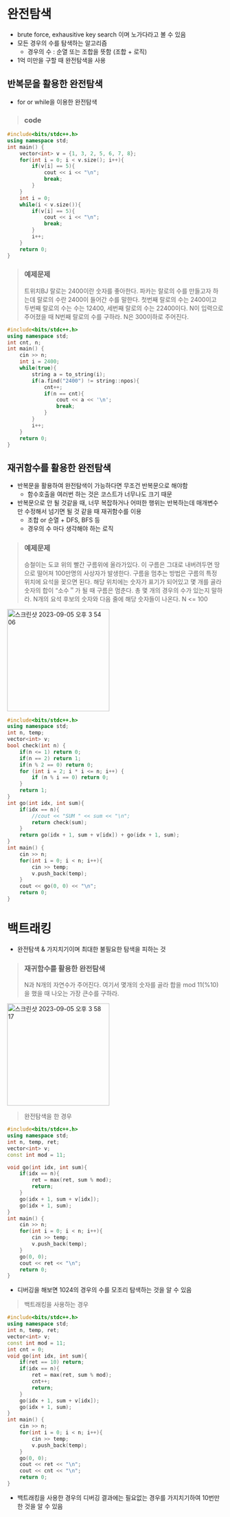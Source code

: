 # 완전탐색
- brute force, exhausitive key search 이며 노가다라고 볼 수 있음
- 모든 경우의 수를 탐색하는 알고리즘
  - 경우의 수 : 순열 또는 조합을 뜻함 (조합 + 로직)
- 1억 미만을 구할 때 완전탐색을 사용

## 반복문을 활용한 완전탐색
- for or while을 이용한 완전탐색
> ### code
```cpp
#include<bits/stdc++.h>
using namespace std;  
int main() {
	vector<int> v = {1, 3, 2, 5, 6, 7, 8};
	for(int i = 0; i < v.size(); i++){
		if(v[i] == 5){
			cout << i << "\n";
			break;
		}
	} 
	int i = 0;
	while(i < v.size()){
		if(v[i] == 5){
			cout << i << "\n";
			break;
		}
		i++;
	}
	return 0; 
}
```
> ### 예제문제
> 트위치BJ 랄로는 2400이란 숫자를 좋아한다. 파카는 랄로의 수를 만들고자 하는데 랄로의 수란 2400이 들어간 수를 말한다. 첫번째 랄로의 수는 2400이고 두번째 랄로의 수는 수는 12400, 세번째 랄로의 수는 22400이다. N이 입력으로 주어졌을 때 N번째 랄로의 수를 구하라. N은 300이하로 주어진다.
```cpp
#include<bits/stdc++.h>
using namespace std;  
int cnt, n;
int main() {
	cin >> n;
	int i = 2400; 
	while(true){
		string a = to_string(i);
		if(a.find("2400") != string::npos){
			cnt++;
			if(n == cnt){
				cout << a << '\n';
				break;
			}  
		}
		i++; 
	} 
	return 0; 
}
```
## 재귀함수를 활용한 완전탐색
- 반복문을 활용하여 완전탐색이 가능하다면 무조건 반복문으로 해야함
  - 함수호출을 여러번 하는 것은 코스트가 너무나도 크기 때문
- 반복문으로 안 될 것같을 때, 너무 복잡하거나 어떠한 행위는 반복하는데 매개변수만 수정해서 넘기면 될 것 같을 때 재귀함수를 이용
  - 조합 or 순열 + DFS, BFS 등
  - 경우의 수 마다 생각해야 하는 로직

> ### 예제문제
> 승철이는 도쿄 위의 빨간 구름위에 올라가있다. 이 구름은 그대로 내버려두면 땅으로 떨어져 100만명의 사상자가 발생한다. 구름을 멈추는 방법은 구름의 특정 위치에 요석을 꽂으면 된다. 해당 위치에는 숫자가 표기가 되어있고 몇 개를 골라 숫자의 합이 “소수＂가 될 때 구름은 멈춘다. 총 몇 개의 경우의 수가 있는지 말하라. N개의 요석 후보의 숫자와 다음 줄에 해당 숫자들이 나온다. N <= 100 
<img width="238" alt="스크린샷 2023-09-05 오후 3 54 06" src="https://github.com/ajhwan/Algorithm_study/assets/129160008/85b1f223-e51b-4178-8c3f-6a15ffa0765c">

```cpp
#include<bits/stdc++.h>
using namespace std; 
int n, temp;
vector<int> v;  
bool check(int n) { 
    if(n <= 1) return 0;
    if(n == 2) return 1; 
    if(n % 2 == 0) return 0;
    for (int i = 2; i * i <= n; i++) {
        if (n % i == 0) return 0;
    }
    return 1;
}
int go(int idx, int sum){
	if(idx == n){
		//cout << "SUM " << sum << "\n";
		return check(sum); 
	}
	return go(idx + 1, sum + v[idx]) + go(idx + 1, sum);
}
int main() {
	cin >> n;
	for(int i = 0; i < n; i++){
		cin >> temp;
		v.push_back(temp);
	}
	cout << go(0, 0) << "\n"; 
	return 0; 
}
```

# 백트래킹
- 완전탐색 & 가지치기이며 최대한 불필요한 탐색을 피하는 것

> ### 재귀함수를 활용한 완전탐색
> N과 N개의 자연수가 주어진다. 여기서 몇개의 숫자를 골라 합을 mod 11(%10)을 했을 때 나오는 가장 큰수를 구하라.
<img width="238" alt="스크린샷 2023-09-05 오후 3 58 17" src="https://github.com/ajhwan/Algorithm_study/assets/129160008/9e4157f6-9520-466f-bad6-cc0ba97ba0f9">

> 완전탐색을 한 경우
```cpp
#include<bits/stdc++.h>
using namespace std; 
int n, temp, ret;
vector<int> v;   
const int mod = 11;

void go(int idx, int sum){
	if(idx == n){
		ret = max(ret, sum % mod); 
		return;
	}
	go(idx + 1, sum + v[idx]);
	go(idx + 1, sum);
}
int main() {
	cin >> n;
	for(int i = 0; i < n; i++){
		cin >> temp;
		v.push_back(temp);
	}
	go(0, 0);
	cout << ret << "\n"; 
	return 0; 
}
```
- 디버깅을 해보면 1024의 경우의 수를 모조리 탐색하는 것을 알 수 있음
> 백트래킹을 사용하는 경우
```cpp
#include<bits/stdc++.h>
using namespace std; 
int n, temp, ret;
vector<int> v;   
const int mod = 11;
int cnt = 0;
void go(int idx, int sum){
	if(ret == 10) return;
	if(idx == n){
		ret = max(ret, sum % mod); 
		cnt++;
		return;
	}
	go(idx + 1, sum + v[idx]);
	go(idx + 1, sum);
}
int main() {
	cin >> n;
	for(int i = 0; i < n; i++){
		cin >> temp;
		v.push_back(temp);
	}
	go(0, 0);
	cout << ret << "\n"; 
	cout << cnt << "\n";
	return 0; 
}
```
- 백트래킹을 사용한 경우의 디버깅 결과에는 필요없는 경우를 가지치기하여 10번만 한 것을 알 수 있음 
 
